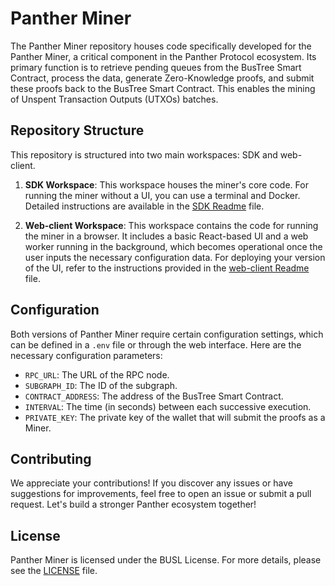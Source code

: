 # Panther Miner

The Panther Miner repository houses code specifically developed for the Panther
Miner, a critical component in the Panther Protocol ecosystem. Its primary
function is to retrieve pending queues from the BusTree Smart Contract, process
the data, generate Zero-Knowledge proofs, and submit these proofs back to the
BusTree Smart Contract. This enables the mining of Unspent Transaction Outputs
(UTXOs) batches.

## Repository Structure

This repository is structured into two main workspaces: SDK and web-client.

1. **SDK Workspace**: This workspace houses the miner's core code. For running
   the miner without a UI, you can use a terminal and Docker. Detailed
   instructions are available in the [SDK Readme](./sdk/README.md) file.

2. **Web-client Workspace**: This workspace contains the code for running the
   miner in a browser. It includes a basic React-based UI and a web worker
   running in the background, which becomes operational once the user inputs the
   necessary configuration data. For deploying your version of the UI, refer to
   the instructions provided in the [web-client Readme](./sdk/README.md) file.

## Configuration

Both versions of Panther Miner require certain configuration settings, which can
be defined in a `.env` file or through the web interface. Here are the necessary
configuration parameters:

- `RPC_URL`: The URL of the RPC node.
- `SUBGRAPH_ID`: The ID of the subgraph.
- `CONTRACT_ADDRESS`: The address of the BusTree Smart Contract.
- `INTERVAL`: The time (in seconds) between each successive execution.
- `PRIVATE_KEY`: The private key of the wallet that will submit the proofs as a Miner.

## Contributing

We appreciate your contributions! If you discover any issues or have suggestions
for improvements, feel free to open an issue or submit a pull request. Let's
build a stronger Panther ecosystem together!

## License

Panther Miner is licensed under the BUSL License. For more details, please see
the [LICENSE](/LICENSE) file.
